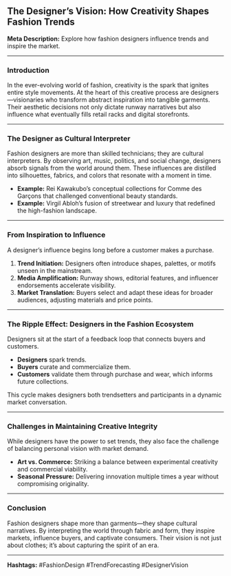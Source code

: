 ## **The Designer’s Vision: How Creativity Shapes Fashion Trends**

**Meta Description:** Explore how fashion designers influence trends and inspire the market.

---

### **Introduction**

In the ever-evolving world of fashion, creativity is the spark that ignites entire style movements. At the heart of this creative process are designers—visionaries who transform abstract inspiration into tangible garments. Their aesthetic decisions not only dictate runway narratives but also influence what eventually fills retail racks and digital storefronts.

---

### **The Designer as Cultural Interpreter**

Fashion designers are more than skilled technicians; they are cultural interpreters. By observing art, music, politics, and social change, designers absorb signals from the world around them. These influences are distilled into silhouettes, fabrics, and colors that resonate with a moment in time.

* **Example:** Rei Kawakubo’s conceptual collections for Comme des Garçons that challenged conventional beauty standards.
* **Example:** Virgil Abloh’s fusion of streetwear and luxury that redefined the high-fashion landscape.

---

### **From Inspiration to Influence**

A designer’s influence begins long before a customer makes a purchase.

1. **Trend Initiation:** Designers often introduce shapes, palettes, or motifs unseen in the mainstream.
2. **Media Amplification:** Runway shows, editorial features, and influencer endorsements accelerate visibility.
3. **Market Translation:** Buyers select and adapt these ideas for broader audiences, adjusting materials and price points.

---

### **The Ripple Effect: Designers in the Fashion Ecosystem**

Designers sit at the start of a feedback loop that connects buyers and customers.

* **Designers** spark trends.
* **Buyers** curate and commercialize them.
* **Customers** validate them through purchase and wear, which informs future collections.

This cycle makes designers both trendsetters and participants in a dynamic market conversation.

---

### **Challenges in Maintaining Creative Integrity**

While designers have the power to set trends, they also face the challenge of balancing personal vision with market demand.

* **Art vs. Commerce:** Striking a balance between experimental creativity and commercial viability.
* **Seasonal Pressure:** Delivering innovation multiple times a year without compromising originality.

---

### **Conclusion**

Fashion designers shape more than garments—they shape cultural narratives. By interpreting the world through fabric and form, they inspire markets, influence buyers, and captivate consumers. Their vision is not just about clothes; it’s about capturing the spirit of an era.

---

**Hashtags:** #FashionDesign #TrendForecasting #DesignerVision
